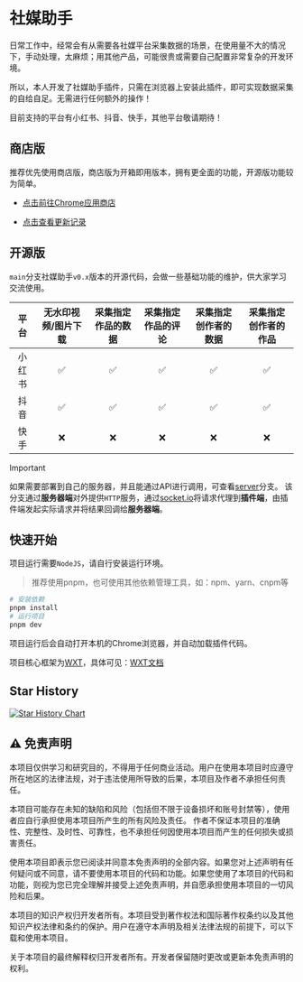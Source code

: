 # 社媒助手

日常工作中，经常会有从需要各社媒平台采集数据的场景，在使用量不大的情况下，手动处理，太麻烦；用其他产品，可能很贵或需要自己配置非常复杂的开发环境。

所以，本人开发了社媒助手插件，只需在浏览器上安装此插件，即可实现数据采集的自给自足。无需进行任何额外的操作！

目前支持的平台有小红书、抖音、快手，其他平台敬请期待！

## 商店版

推荐优先使用商店版，商店版为开箱即用版本，拥有更全面的功能，开源版功能较为简单。

 - [点击前往Chrome应用商店](https://chrome.google.com/webstore/detail/dbichmdlbjdeplpkhcejgkakobjbjalc)

 - [点击查看更新记录](https://smzs.xisence.com/changelog)

## 开源版

`main`分支社媒助手`v0.x`版本的开源代码，会做一些基础功能的维护，供大家学习交流使用。

|   平台   | 无水印视频/图片下载 | 采集指定作品的数据 | 采集指定作品的评论 | 采集指定创作者的数据 | 采集指定创作者的作品 |
| :------: | :-----------------: | :----------------: | :----------------: | :------------------: | :------------------: |
|  小红书  |          ✅          |         ✅          |         ✅          |          ✅           |          ✅          |
|   抖音   |          ✅          |         ✅          |         ✅          |          ✅           |          ✅          |
|   快手   |          ❌          |         ❌          |         ❌          |           ❌          |          ❌          |


> [!IMPORTANT]
> 如果需要部署到自己的服务器，并且能通过API进行调用，可查看[server](https://github.com/iszhouhua/social-media-copilot/tree/server)分支。
> 该分支通过**服务器端**对外提供`HTTP`服务，通过[socket.io](https://github.com/socketio/socket.io)将请求代理到**插件端**，由插件端发起实际请求并将结果回调给**服务器端**。

## 快速开始

项目运行需要`NodeJS`，请自行安装运行环境。

> 推荐使用pnpm，也可使用其他依赖管理工具，如：npm、yarn、cnpm等

```bash
# 安装依赖
pnpm install
# 运行项目
pnpm dev
```

项目运行后会自动打开本机的Chrome浏览器，并自动加载插件代码。

项目核心框架为[WXT](https://github.com/wxt-dev/wxt)，具体可见：[WXT文档](https://wxt.dev)

## Star History

[![Star History Chart](https://api.star-history.com/svg?repos=iszhouhua/social-media-copilot&type=Date)](https://star-history.com/#iszhouhua/social-media-copilot&Date)

## ⚠️ 免责声明

本项目仅供学习和研究目的，不得用于任何商业活动。用户在使用本项目时应遵守所在地区的法律法规，对于违法使用所导致的后果，本项目及作者不承担任何责任。

本项目可能存在未知的缺陷和风险（包括但不限于设备损坏和账号封禁等），使用者应自行承担使用本项目所产生的所有风险及责任。 作者不保证本项目的准确性、完整性、及时性、可靠性，也不承担任何因使用本项目而产生的任何损失或损害责任。

使用本项目即表示您已阅读并同意本免责声明的全部内容。如果您对上述声明有任何疑问或不同意，请不要使用本项目的代码和功能。如果您使用了本项目的代码和功能，则视为您已完全理解并接受上述免责声明，并自愿承担使用本项目的一切风险和后果。

本项目的知识产权归开发者所有。本项目受到著作权法和国际著作权条约以及其他知识产权法律和条约的保护。用户在遵守本声明及相关法律法规的前提下，可以下载和使用本项目。

关于本项目的最终解释权归开发者所有。开发者保留随时更改或更新本免责声明的权利。
